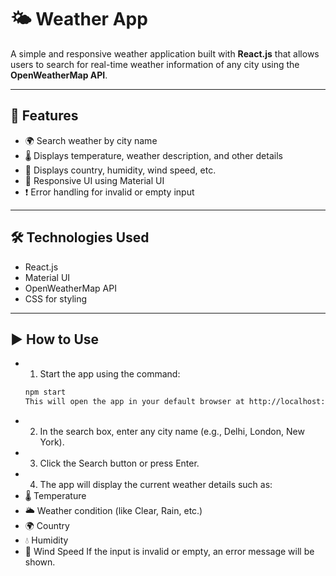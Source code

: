 # 🌤️ Weather App

A simple and responsive weather application built with **React.js** that allows users to search for real-time weather information of any city using the **OpenWeatherMap API**.

---

## 🚀 Features

- 🌍 Search weather by city name
- 🌡️ Displays temperature, weather description, and other details
- 🧭 Displays country, humidity, wind speed, etc.
- 🔄 Responsive UI using Material UI
- ❗ Error handling for invalid or empty input

---

## 🛠️ Technologies Used

- React.js
- Material UI
- OpenWeatherMap API
- CSS for styling

---

## ▶️ How to Use

- 1. Start the app using the command:
   ```bash
   npm start
   This will open the app in your default browser at http://localhost:3000.
- 2. In the search box, enter any city name (e.g., Delhi, London, New York).
- 3. Click the Search button or press Enter.
- 4. The app will display the current weather details such as:
- 🌡️ Temperature
- 🌥️ Weather condition (like Clear, Rain, etc.)
- 🌍 Country
- 💧 Humidity
- 💨 Wind Speed
If the input is invalid or empty, an error message will be shown.
